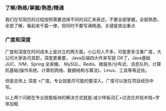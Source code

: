 ### 了解/熟练/掌握/熟悉/精通

我们在写简历的过程按照需要选择不同的词汇来表述，不要全部掌握，全部熟悉，全部了解，看起来千篇一律，但同时不要写满精通，关键是突出重点


### 广度和深度

广度和深度在时间成本上是对立的两方面，小公司人不多，可能更多注重广度，大公司大家各司其职，深度更重要， Java后端四大件来写就 OK了，Java基础JUC、IVM、Spring 全家桶、
MySQL、Redis、微服务/分布式、消息队列、计算机基础(操作系统、计算机网络、数据结构与算法)、Linux、工具等等这些。

但是总体上 深度 >广度。专业技能尽可能的要深入，广度可以放在项目经历中写。

以上两个问颖在专业技能板块的解决方式就是:减少样板词汇+过滤合并技术栈+字体加粗